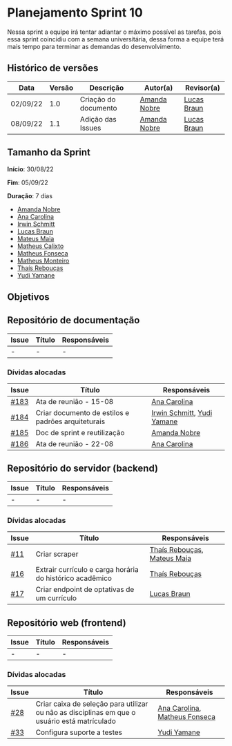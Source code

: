 # Planejamento Sprint 10

Nessa sprint a equipe irá tentar adiantar o máximo possível as tarefas, pois essa sprint coincidiu com a semana universitária, dessa forma a equipe terá mais tempo para terminar as demandas do desenvolvimento.

## Histórico de versões

| Data     | Versão | Descrição            | Autor(a)                                     | Revisor(a)                             |
| -------- | ------ | -------------------- | -------------------------------------------- | -------------------------------------- |
| 02/09/22 | 1.0    | Criação do documento | [Amanda Nobre](https://github.com/AmandaNbr) | [Lucas Braun](https://github.com/lbvx) |
| 08/09/22 | 1.1    | Adição das Issues    | [Amanda Nobre](https://github.com/AmandaNbr) | [Lucas Braun](https://github.com/lbvx) |

## Tamanho da Sprint

**Início**: 30/08/22

**Fim**: 05/09/22

**Duração**: 7 dias

- [Amanda Nobre](https://github.com/AmandaNbr)
- [Ana Carolina](https://github.com/AnaCarolinaRodriguesLeite)
- [Irwin Schmitt](https://github.com/irwinschmitt)
- [Lucas Braun](https://github.com/lbvx)
- [Mateus Maia](https://github.com/mateusmaiamaia)
- [Matheus Calixto](https://github.com/matheuscvp)
- [Matheus Fonseca](https://github.com/gatotabaco) 
- [Matheus Monteiro](https://github.com/matheusyanmonteiro)
- [Thaís Rebouças](https://github.com/thais-ra)
- [Yudi Yamane](https://github.com/yudi-azvd)

## Objetivos

## Repositório de documentação

| Issue | Título | Responsáveis |
| ----- | ------ | ------------ |
| -     | -      | -            |

### Dívidas alocadas

| Issue                                                                     | Título                                             | Responsáveis                                                                                  |
| ------------------------------------------------------------------------- | -------------------------------------------------- | --------------------------------------------------------------------------------------------- |
| [#183](https://github.com/UnBArqDsw2022-1/2022.1_G4_FluxoAgil/issues/183) | Ata de reunião - 15-08                             | [Ana Carolina](https://github.com/AnaCarolinaRodriguesLeite)                                  |
| [#184](https://github.com/UnBArqDsw2022-1/2022.1_G4_FluxoAgil/issues/184) | Criar documento de estilos e padrões arquiteturais | [Irwin Schmitt](https://github.com/irwinschmitt), [Yudi Yamane](https://github.com/yudi-azvd) |
| [#185](https://github.com/UnBArqDsw2022-1/2022.1_G4_FluxoAgil/issues/185) | Doc de sprint e reutilização                       | [Amanda Nobre](https://github.com/AmandaNbr)                                                  |
| [#186](https://github.com/UnBArqDsw2022-1/2022.1_G4_FluxoAgil/issues/186) | Ata de reunião - 22-08                             | [Ana Carolina](https://github.com/AnaCarolinaRodriguesLeite)                                  |

## Repositório do servidor (backend)

| Issue | Título | Responsáveis |
| ----- | ------ | ------------ |
| -     | -      | -            |

### Dívidas alocadas

| Issue                                                                          | Título               | Responsáveis                                                                                    |
| ------------------------------------------------------------------------------ | -------------------- | ----------------------------------------------------------------------------------------------- |
| [#11](https://github.com/UnBArqDsw2022-1/2022.1_G4_FluxoAgil-server/issues/11) | Criar scraper        | [Thaís Rebouças](https://github.com/thais-ra), [Mateus Maia](https://github.com/mateusmaiamaia) |
| [#16](https://github.com/UnBArqDsw2022-1/2022.1_G4_FluxoAgil-server/issues/16) | Extrair currículo e carga horária do histórico acadêmico | [Thaís Rebouças](https://github.com/thais-ra) |
| [#17](https://github.com/UnBArqDsw2022-1/2022.1_G4_FluxoAgil-server/issues/17) | Criar endpoint de optativas de um currículo              | [Lucas Braun](https://github.com/lbvx)        |


## Repositório web (frontend)

| Issue | Título | Responsáveis |
| ----- | ------ | ------------ |
| -     | -      | -            |

### Dívidas alocadas

| Issue                                                                       | Título                                                                                       | Responsáveis                                                                                                   |
| --------------------------------------------------------------------------- | -------------------------------------------------------------------------------------------- | -------------------------------------------------------------------------------------------------------------- |
| [#28](https://github.com/UnBArqDsw2022-1/2022.1_G4_FluxoAgil-web/issues/28) | Criar caixa de seleção para utilizar ou não as disciplinas em que o usuário está matrículado | [Ana Carolina](https://github.com/AnaCarolinaRodriguesLeite), [Matheus Fonseca](https://github.com/gatotabaco) |
| [#33](https://github.com/UnBArqDsw2022-1/2022.1_G4_FluxoAgil-web/issues/33) | Configura suporte a testes | [Yudi Yamane](https://github.com/yudi-azvd) |
